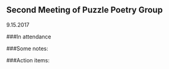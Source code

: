 ## Second Meeting of Puzzle Poetry Group
9.15.2017

###In attendance

###Some notes:

###Action items: